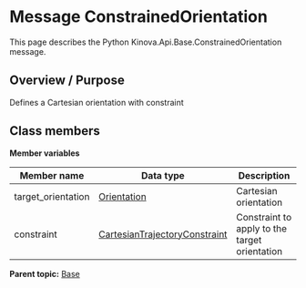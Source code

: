 # Message ConstrainedOrientation

This page describes the Python Kinova.Api.Base.ConstrainedOrientation message.

## Overview / Purpose

Defines a Cartesian orientation with constraint

## Class members

 **Member variables** 

|Member name|Data type|Description|
|-----------|---------|-----------|
|target\_orientation| [Orientation](msg_Base_Orientation.md#)|Cartesian orientation|
|constraint| [CartesianTrajectoryConstraint](msg_Base_CartesianTrajectoryConstraint.md#)|Constraint to apply to the target orientation|

**Parent topic:** [Base](../references/summary_Base.md)

